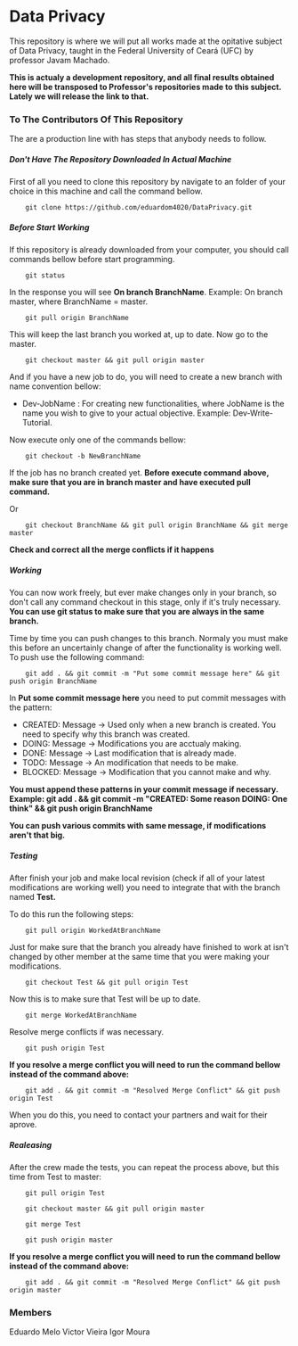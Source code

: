 # Data Privacy

This repository is where we will put all works made at the opitative subject of Data Privacy, taught in the Federal University of Ceará (UFC) by professor Javam Machado.

**This is actualy a development repository, and all final results obtained here will be transposed to Professor's repositories made to this subject. Lately we will release the link to that.**


### To The Contributors Of This Repository

The are a production line with has steps that anybody needs to follow.

##### Don't Have The Repository Downloaded In Actual Machine

First of all you need to clone this repository by navigate to an folder of your choice in this machine and call the command bellow.

```
	git clone https://github.com/eduardom4020/DataPrivacy.git
``` 

##### Before Start Working

If this repository is already downloaded from your computer, you should call commands bellow before start programming.

```
	git status
```

In the response you will see **On branch BranchName**. Example: On branch master, where BranchName = master.

```
	git pull origin BranchName
```

This will keep the last branch you worked at, up to date. Now go to the master.

```
	git checkout master && git pull origin master
```

And if you have a new job to do, you will need to create a new branch with name convention bellow:

* Dev-JobName : For creating new functionalities, where JobName is the name you wish to give to your actual objective. Example: Dev-Write-Tutorial.


Now execute only one of the commands bellow:

```
	git checkout -b NewBranchName
```
If the job has no branch created yet.
**Before execute command above, make sure that you are in branch master and have executed pull command.**

Or

```
	git checkout BranchName && git pull origin BranchName && git merge master
```
**Check and correct all the merge conflicts if it happens**

##### Working

You can now work freely, but ever make changes only in your branch, so don't call any command checkout in this stage, only if it's truly necessary.
**You can use git status to make sure that you are always in the same branch.**

Time by time you can push changes to this branch. Normaly you must make this before an uncertainly change of after the functionality is working well. To push use the following command:

```
	git add . && git commit -m "Put some commit message here" && git push origin BranchName
```

In **Put some commit message here** you need to put commit messages with the pattern:

* CREATED: Message -> Used only when a new branch is created. You need to specify why this branch was created.
* DOING: Message -> Modifications you are acctualy making.
* DONE: Message -> Last modification that is already made.
* TODO: Message -> An modification that needs to be make.
* BLOCKED: Message -> Modification that you cannot make and why.

**You must append these patterns in your commit message if necessary. Example: git add . && git commit -m "CREATED: Some reason DOING: One think" && git push origin BranchName**

**You can push various commits with same message, if modifications aren't that big.**

##### Testing

After finish your job and make local revision (check if all of your latest modifications are working well) you need to integrate that with the branch named **Test.**

To do this run the following steps:

```
	git pull origin WorkedAtBranchName
```

Just for make sure that the branch you already have finished to work at isn't changed by other member at the same time that you were making your modifications.

```
	git checkout Test && git pull origin Test
```

Now this is to make sure that Test will be up to date.

```
	git merge WorkedAtBranchName
```

Resolve merge conflicts if was necessary.

```
	git push origin Test
```

**If you resolve a merge conflict you will need to run the command bellow instead of the command above:**

```
	git add . && git commit -m "Resolved Merge Conflict" && git push origin Test
```

When you do this, you need to contact your partners and wait for their aprove.

##### Realeasing

After the crew made the tests, you can repeat the process above, but this time from Test to master:

```
	git pull origin Test
```

```
	git checkout master && git pull origin master
```

```
	git merge Test
```

```
	git push origin master
```

**If you resolve a merge conflict you will need to run the command bellow instead of the command above:**

```
	git add . && git commit -m "Resolved Merge Conflict" && git push origin master
```

### Members

Eduardo Melo
Victor Vieira
Igor Moura
